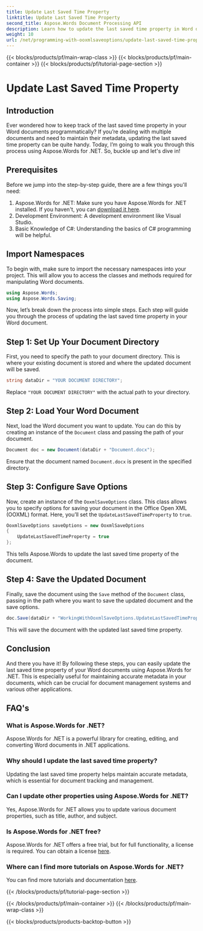 ```yaml
---
title: Update Last Saved Time Property
linktitle: Update Last Saved Time Property
second_title: Aspose.Words Document Processing API
description: Learn how to update the last saved time property in Word documents using Aspose.Words for .NET. Follow our detailed, step-by-step guide.
weight: 10
url: /net/programming-with-ooxmlsaveoptions/update-last-saved-time-property/
---
```


{{< blocks/products/pf/main-wrap-class >}}
{{< blocks/products/pf/main-container >}}
{{< blocks/products/pf/tutorial-page-section >}}

# Update Last Saved Time Property

## Introduction

Ever wondered how to keep track of the last saved time property in your Word documents programmatically? If you’re dealing with multiple documents and need to maintain their metadata, updating the last saved time property can be quite handy. Today, I’m going to walk you through this process using Aspose.Words for .NET. So, buckle up and let's dive in!

## Prerequisites

Before we jump into the step-by-step guide, there are a few things you'll need:

1. Aspose.Words for .NET: Make sure you have Aspose.Words for .NET installed. If you haven't, you can [download it here](https://releases.aspose.com/words/net/).
2. Development Environment: A development environment like Visual Studio.
3. Basic Knowledge of C#: Understanding the basics of C# programming will be helpful.

## Import Namespaces

To begin with, make sure to import the necessary namespaces into your project. This will allow you to access the classes and methods required for manipulating Word documents.

```csharp
using Aspose.Words;
using Aspose.Words.Saving;
```

Now, let’s break down the process into simple steps. Each step will guide you through the process of updating the last saved time property in your Word document.

## Step 1: Set Up Your Document Directory

First, you need to specify the path to your document directory. This is where your existing document is stored and where the updated document will be saved.

```csharp
string dataDir = "YOUR DOCUMENT DIRECTORY";
```

Replace `"YOUR DOCUMENT DIRECTORY"` with the actual path to your directory.

## Step 2: Load Your Word Document

Next, load the Word document you want to update. You can do this by creating an instance of the `Document` class and passing the path of your document.

```csharp
Document doc = new Document(dataDir + "Document.docx");
```

Ensure that the document named `Document.docx` is present in the specified directory.

## Step 3: Configure Save Options

Now, create an instance of the `OoxmlSaveOptions` class. This class allows you to specify options for saving your document in the Office Open XML (OOXML) format. Here, you’ll set the `UpdateLastSavedTimeProperty` to `true`.

```csharp
OoxmlSaveOptions saveOptions = new OoxmlSaveOptions
{
    UpdateLastSavedTimeProperty = true
};
```

This tells Aspose.Words to update the last saved time property of the document.

## Step 4: Save the Updated Document

Finally, save the document using the `Save` method of the `Document` class, passing in the path where you want to save the updated document and the save options.

```csharp
doc.Save(dataDir + "WorkingWithOoxmlSaveOptions.UpdateLastSavedTimeProperty.docx", saveOptions);
```

This will save the document with the updated last saved time property.

## Conclusion

And there you have it! By following these steps, you can easily update the last saved time property of your Word documents using Aspose.Words for .NET. This is especially useful for maintaining accurate metadata in your documents, which can be crucial for document management systems and various other applications.

## FAQ's

### What is Aspose.Words for .NET?
Aspose.Words for .NET is a powerful library for creating, editing, and converting Word documents in .NET applications.

### Why should I update the last saved time property?
Updating the last saved time property helps maintain accurate metadata, which is essential for document tracking and management.

### Can I update other properties using Aspose.Words for .NET?
Yes, Aspose.Words for .NET allows you to update various document properties, such as title, author, and subject.

### Is Aspose.Words for .NET free?
Aspose.Words for .NET offers a free trial, but for full functionality, a license is required. You can obtain a license [here](https://purchase.aspose.com/buy).

### Where can I find more tutorials on Aspose.Words for .NET?
You can find more tutorials and documentation [here](https://reference.aspose.com/words/net/).


{{< /blocks/products/pf/tutorial-page-section >}}

{{< /blocks/products/pf/main-container >}}
{{< /blocks/products/pf/main-wrap-class >}}

{{< blocks/products/products-backtop-button >}}
